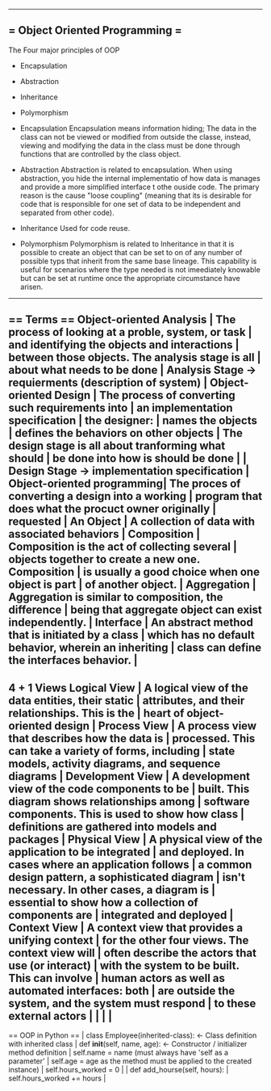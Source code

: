 --------------------------------------------------------------------------------
= Object Oriented Programming =
--------------------------------------------------------------------------------
The Four major principles of OOP
  - Encapsulation
  - Abstraction
  - Inheritance
  - Polymorphism

  - Encapsulation
    Encapsulation means information hiding; The data in the class can not be
    viewed or modified from outside the classe, instead, viewing and modifying
    the data in the class must be done through functions that are controlled by
    the class object.

  - Abstraction
    Abstraction is related to encapsulation. When using abstraction, you hide the
    internal implementatio of how data is manages and provide a more simplified
    interface t othe ouside code. The primary reason is the cause "loose coupling"
    (meaning that its is desirable for code that is responsible for one set of data
    to be independent and separated from other code).

  - Inheritance
    Used for code reuse.

  - Polymorphism
    Polymorphism is related to Inheritance in that it is possible to create
    an object that can be set to on of any number of possible typs that inherit
    from the same base lineage. This capability is useful for scenarios where the
    type needed is not imeediately knowable but can be set at runtime once the
    appropriate circumstance have arisen.

--------------------------------------------------------------------------------
== Terms ==
  Object-oriented Analysis   | The process of looking at a proble, system, or task
                             | and identifying the objects and interactions
                             | between those objects. The analysis stage is all
                             | about what needs to be done
                             | Analysis Stage -> requierments (description of system)
                             |
  Object-oriented Design     | The process of converting such requirements into
                             | an implementation specification
                             | the designer:
                             |     names the objects
                             |     defines the behaviors on other objects
                             | The design stage is all about tranforming what should
                             | be done into how is should be done
                             |
                             | Design Stage -> implementation specification
                             |
  Object-oriented programming| The proces of converting a design into a working
                             | program that does what the procuct owner originally
                             | requested
                             |
  An Object                  | A collection of data with associated behaviors
                             |
  Composition                | Composition is the act of collecting several
                             | objects together to create a new one. Composition
                             | is usually a good choice when one object is part
                             | of another object.
                             |
  Aggregation                | Aggregation is similar to composition, the difference
                             | being that aggregate object can exist independently.
                             |
  Interface                  | An abstract method that is initiated by a class
                             | which has no default behavior, wherein an inheriting
                             | class can define the interfaces behavior.
                             |
--------------------------------------------------------------------------------
4 + 1 Views
  Logical View               | A logical view of the data entities, their static
                             | attributes, and their relationships. This is the
                             | heart of object-oriented design
                             |
  Process View               | A process view that describes how the data is
                             | processed. This can take a variety of forms, including
                             | state models, activity diagrams, and sequence diagrams
                             |
  Development View           | A development view of the code components to be
                             | built. This diagram shows relationships among
                             | software components. This is used to show how class
                             | definitions are gathered into models and packages
                             |
  Physical View              | A physical view of the application to be integrated
                             | and deployed. In cases where an application follows
                             | a common design pattern, a sophisticated diagram
                             | isn't necessary. In other cases, a diagram is
                             | essential to show how a collection of components are
                             | integrated and deployed
                             |
  Context View               | A context view that provides a unifying context
                             | for the other four views. The context view will
                             | often describe the actors that use (or interact)
                             | with the system to be built. This can involve
                             | human actors as well as automated interfaces: both
                             | are outside the system, and the system must respond
                             | to these external actors
                             |
                             |
                             |
                             |
--------------------------------------------------------------------------------
== OOP in Python ==
                             | class Employee(inherited-class):   <- Class definition with inherited class
                             |    def __init__(self, name, age):  <- Constructor / initializer method definition
                             |      self.name = name                 (must always have 'self as a parameter'
                             |      self.age = age                    as the method must be applied to the created instance)
                             |      self.hours_worked = 0
                             |
                             |    def add_hourse(self, hours):
                             |      self.hours_worked += hours
                             |
